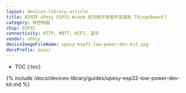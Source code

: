 ```yaml
---
layout: devices-library-article
title: 如何将 uPesy ESP32 Wroom 低功耗开发套件连接到 ThingsBoard？
category: 微控制器
chip: ESP32
connectivity: HTTP, MQTT, WIFI, 蓝牙
vendor: uPesy
deviceImageFileName: upesy-esp32-low-power-dev-kit.jpg
docsPrefix: paas/
---
```


* TOC
{:toc}

{% include /docs/devices-library/guides/upesy-esp32-low-power-dev-kit.md %}